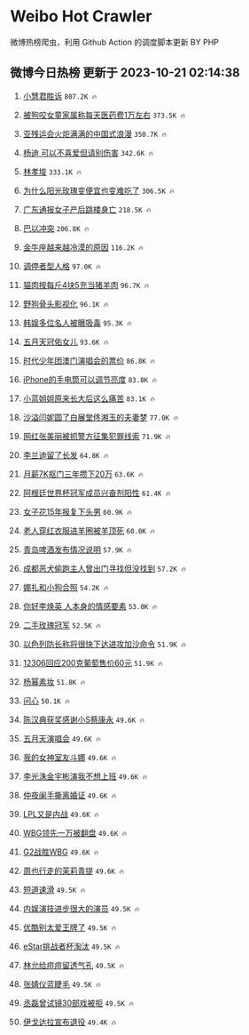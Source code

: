 # Weibo Hot Crawler 



微博热榜爬虫，利用 Github Action 的调度脚本更新 BY PHP 


## 微博今日热榜 更新于 2023-10-21 02:14:38 
1. [小慧君胜诉](https://s.weibo.com/weibo?q=%23%E5%B0%8F%E6%85%A7%E5%90%9B%E8%83%9C%E8%AF%89%23&t=31&band_rank=1&Refer=top) `807.2K 🔥` 

1. [被狗咬女童家属称每天医药费1万左右](https://s.weibo.com/weibo?q=%23%E8%A2%AB%E7%8B%97%E5%92%AC%E5%A5%B3%E7%AB%A5%E5%AE%B6%E5%B1%9E%E7%A7%B0%E6%AF%8F%E5%A4%A9%E5%8C%BB%E8%8D%AF%E8%B4%B91%E4%B8%87%E5%B7%A6%E5%8F%B3%23&t=31&band_rank=2&Refer=top) `373.5K 🔥` 

1. [亚残运会火炬满满的中国式浪漫](https://s.weibo.com/weibo?q=%23%E4%BA%9A%E6%AE%8B%E8%BF%90%E4%BC%9A%E7%81%AB%E7%82%AC%E6%BB%A1%E6%BB%A1%E7%9A%84%E4%B8%AD%E5%9B%BD%E5%BC%8F%E6%B5%AA%E6%BC%AB%23&t=31&band_rank=3&Refer=top) `350.7K 🔥` 

1. [杨迪 可以不喜爱但请别伤害](https://s.weibo.com/weibo?q=%E6%9D%A8%E8%BF%AA%20%E5%8F%AF%E4%BB%A5%E4%B8%8D%E5%96%9C%E7%88%B1%E4%BD%86%E8%AF%B7%E5%88%AB%E4%BC%A4%E5%AE%B3&t=31&band_rank=4&Refer=top) `342.6K 🔥` 

1. [林孝埈](https://s.weibo.com/weibo?q=%E6%9E%97%E5%AD%9D%E5%9F%88&t=31&band_rank=5&Refer=top) `333.1K 🔥` 

1. [为什么阳光玫瑰变便宜也变难吃了](https://s.weibo.com/weibo?q=%23%E4%B8%BA%E4%BB%80%E4%B9%88%E9%98%B3%E5%85%89%E7%8E%AB%E7%91%B0%E5%8F%98%E4%BE%BF%E5%AE%9C%E4%B9%9F%E5%8F%98%E9%9A%BE%E5%90%83%E4%BA%86%23&t=31&band_rank=6&Refer=top) `306.5K 🔥` 

1. [广东通报女子产后跳楼身亡](https://s.weibo.com/weibo?q=%23%E5%B9%BF%E4%B8%9C%E9%80%9A%E6%8A%A5%E5%A5%B3%E5%AD%90%E4%BA%A7%E5%90%8E%E8%B7%B3%E6%A5%BC%E8%BA%AB%E4%BA%A1%23&t=31&band_rank=7&Refer=top) `218.5K 🔥` 

1. [巴以冲突](https://s.weibo.com/weibo?q=%23%E5%B7%B4%E4%BB%A5%E5%86%B2%E7%AA%81%23&t=31&band_rank=8&Refer=top) `206.8K 🔥` 

1. [金牛座越来越冷漠的原因](https://s.weibo.com/weibo?q=%E9%87%91%E7%89%9B%E5%BA%A7%E8%B6%8A%E6%9D%A5%E8%B6%8A%E5%86%B7%E6%BC%A0%E7%9A%84%E5%8E%9F%E5%9B%A0&t=31&band_rank=9&Refer=top) `116.2K 🔥` 

1. [调停者型人格](https://s.weibo.com/weibo?q=%E8%B0%83%E5%81%9C%E8%80%85%E5%9E%8B%E4%BA%BA%E6%A0%BC&t=31&band_rank=10&Refer=top) `97.0K 🔥` 

1. [猫肉按每斤4块5充当猪羊肉](https://s.weibo.com/weibo?q=%23%E7%8C%AB%E8%82%89%E6%8C%89%E6%AF%8F%E6%96%A44%E5%9D%975%E5%85%85%E5%BD%93%E7%8C%AA%E7%BE%8A%E8%82%89%23&t=31&band_rank=11&Refer=top) `96.7K 🔥` 

1. [野狗骨头影视化](https://s.weibo.com/weibo?q=%E9%87%8E%E7%8B%97%E9%AA%A8%E5%A4%B4%E5%BD%B1%E8%A7%86%E5%8C%96&t=31&band_rank=12&Refer=top) `96.1K 🔥` 

1. [韩娱多位名人被曝吸毒](https://s.weibo.com/weibo?q=%23%E9%9F%A9%E5%A8%B1%E5%A4%9A%E4%BD%8D%E5%90%8D%E4%BA%BA%E8%A2%AB%E6%9B%9D%E5%90%B8%E6%AF%92%23&t=31&band_rank=13&Refer=top) `95.3K 🔥` 

1. [五月天冠佑女儿](https://s.weibo.com/weibo?q=%E4%BA%94%E6%9C%88%E5%A4%A9%E5%86%A0%E4%BD%91%E5%A5%B3%E5%84%BF&t=31&band_rank=14&Refer=top) `93.6K 🔥` 

1. [时代少年团澳门演唱会的票价](https://s.weibo.com/weibo?q=%23%E6%97%B6%E4%BB%A3%E5%B0%91%E5%B9%B4%E5%9B%A2%E6%BE%B3%E9%97%A8%E6%BC%94%E5%94%B1%E4%BC%9A%E7%9A%84%E7%A5%A8%E4%BB%B7%23&t=31&band_rank=15&Refer=top) `86.8K 🔥` 

1. [iPhone的手电筒可以调节亮度](https://s.weibo.com/weibo?q=iPhone%E7%9A%84%E6%89%8B%E7%94%B5%E7%AD%92%E5%8F%AF%E4%BB%A5%E8%B0%83%E8%8A%82%E4%BA%AE%E5%BA%A6&t=31&band_rank=16&Refer=top) `83.8K 🔥` 

1. [小蓝姐姐原来长大后这么痛苦](https://s.weibo.com/weibo?q=%E5%B0%8F%E8%93%9D%E5%A7%90%E5%A7%90%E5%8E%9F%E6%9D%A5%E9%95%BF%E5%A4%A7%E5%90%8E%E8%BF%99%E4%B9%88%E7%97%9B%E8%8B%A6&t=31&band_rank=17&Refer=top) `83.1K 🔥` 

1. [沙溢闫妮圆了白展堂佟湘玉的夫妻梦](https://s.weibo.com/weibo?q=%23%E6%B2%99%E6%BA%A2%E9%97%AB%E5%A6%AE%E5%9C%86%E4%BA%86%E7%99%BD%E5%B1%95%E5%A0%82%E4%BD%9F%E6%B9%98%E7%8E%89%E7%9A%84%E5%A4%AB%E5%A6%BB%E6%A2%A6%23&t=31&band_rank=18&Refer=top) `77.0K 🔥` 

1. [网红张美丽被抓警方征集犯罪线索](https://s.weibo.com/weibo?q=%23%E7%BD%91%E7%BA%A2%E5%BC%A0%E7%BE%8E%E4%B8%BD%E8%A2%AB%E6%8A%93%E8%AD%A6%E6%96%B9%E5%BE%81%E9%9B%86%E7%8A%AF%E7%BD%AA%E7%BA%BF%E7%B4%A2%23&t=31&band_rank=19&Refer=top) `71.9K 🔥` 

1. [李兰迪留了长发](https://s.weibo.com/weibo?q=%23%E6%9D%8E%E5%85%B0%E8%BF%AA%E7%95%99%E4%BA%86%E9%95%BF%E5%8F%91%23&t=31&band_rank=20&Refer=top) `64.8K 🔥` 

1. [月薪7K抠门三年攒下20万](https://s.weibo.com/weibo?q=%23%E6%9C%88%E8%96%AA7K%E6%8A%A0%E9%97%A8%E4%B8%89%E5%B9%B4%E6%94%92%E4%B8%8B20%E4%B8%87%23&t=31&band_rank=21&Refer=top) `63.6K 🔥` 

1. [阿根廷世界杯冠军成员兴奋剂阳性](https://s.weibo.com/weibo?q=%23%E9%98%BF%E6%A0%B9%E5%BB%B7%E4%B8%96%E7%95%8C%E6%9D%AF%E5%86%A0%E5%86%9B%E6%88%90%E5%91%98%E5%85%B4%E5%A5%8B%E5%89%82%E9%98%B3%E6%80%A7%23&t=31&band_rank=22&Refer=top) `61.4K 🔥` 

1. [女子花15年报复下头男](https://s.weibo.com/weibo?q=%23%E5%A5%B3%E5%AD%90%E8%8A%B115%E5%B9%B4%E6%8A%A5%E5%A4%8D%E4%B8%8B%E5%A4%B4%E7%94%B7%23&t=31&band_rank=23&Refer=top) `60.9K 🔥` 

1. [老人穿红衣服进羊圈被羊顶死](https://s.weibo.com/weibo?q=%23%E8%80%81%E4%BA%BA%E7%A9%BF%E7%BA%A2%E8%A1%A3%E6%9C%8D%E8%BF%9B%E7%BE%8A%E5%9C%88%E8%A2%AB%E7%BE%8A%E9%A1%B6%E6%AD%BB%23&t=31&band_rank=24&Refer=top) `60.0K 🔥` 

1. [青岛啤酒发布情况说明](https://s.weibo.com/weibo?q=%23%E9%9D%92%E5%B2%9B%E5%95%A4%E9%85%92%E5%8F%91%E5%B8%83%E6%83%85%E5%86%B5%E8%AF%B4%E6%98%8E%23&t=31&band_rank=25&Refer=top) `57.9K 🔥` 

1. [成都恶犬偷跑主人曾出门寻找但没找到](https://s.weibo.com/weibo?q=%23%E6%88%90%E9%83%BD%E6%81%B6%E7%8A%AC%E5%81%B7%E8%B7%91%E4%B8%BB%E4%BA%BA%E6%9B%BE%E5%87%BA%E9%97%A8%E5%AF%BB%E6%89%BE%E4%BD%86%E6%B2%A1%E6%89%BE%E5%88%B0%23&t=31&band_rank=26&Refer=top) `57.2K 🔥` 

1. [娜扎和小狗合照](https://s.weibo.com/weibo?q=%23%E5%A8%9C%E6%89%8E%E5%92%8C%E5%B0%8F%E7%8B%97%E5%90%88%E7%85%A7%23&t=31&band_rank=27&Refer=top) `54.2K 🔥` 

1. [你好李焕英 人本身的情感要素](https://s.weibo.com/weibo?q=%E4%BD%A0%E5%A5%BD%E6%9D%8E%E7%84%95%E8%8B%B1%20%E4%BA%BA%E6%9C%AC%E8%BA%AB%E7%9A%84%E6%83%85%E6%84%9F%E8%A6%81%E7%B4%A0&t=31&band_rank=28&Refer=top) `53.0K 🔥` 

1. [二手玫瑰冠军](https://s.weibo.com/weibo?q=%23%E4%BA%8C%E6%89%8B%E7%8E%AB%E7%91%B0%E5%86%A0%E5%86%9B%23&t=31&band_rank=29&Refer=top) `52.5K 🔥` 

1. [以色列防长称将很快下达进攻加沙命令](https://s.weibo.com/weibo?q=%23%E4%BB%A5%E8%89%B2%E5%88%97%E9%98%B2%E9%95%BF%E7%A7%B0%E5%B0%86%E5%BE%88%E5%BF%AB%E4%B8%8B%E8%BE%BE%E8%BF%9B%E6%94%BB%E5%8A%A0%E6%B2%99%E5%91%BD%E4%BB%A4%23&t=31&band_rank=30&Refer=top) `51.9K 🔥` 

1. [12306回应200克葡萄售价60元](https://s.weibo.com/weibo?q=%2312306%E5%9B%9E%E5%BA%94200%E5%85%8B%E8%91%A1%E8%90%84%E5%94%AE%E4%BB%B760%E5%85%83%23&t=31&band_rank=31&Refer=top) `51.9K 🔥` 

1. [杨幂素妆](https://s.weibo.com/weibo?q=%23%E6%9D%A8%E5%B9%82%E7%B4%A0%E5%A6%86%23&t=31&band_rank=32&Refer=top) `51.8K 🔥` 

1. [问心](https://s.weibo.com/weibo?q=%E9%97%AE%E5%BF%83&t=31&band_rank=33&Refer=top) `50.1K 🔥` 

1. [陈汉典获奖感谢小S蔡康永](https://s.weibo.com/weibo?q=%23%E9%99%88%E6%B1%89%E5%85%B8%E8%8E%B7%E5%A5%96%E6%84%9F%E8%B0%A2%E5%B0%8FS%E8%94%A1%E5%BA%B7%E6%B0%B8%23&t=31&band_rank=34&Refer=top) `49.6K 🔥` 

1. [五月天演唱会](https://s.weibo.com/weibo?q=%E4%BA%94%E6%9C%88%E5%A4%A9%E6%BC%94%E5%94%B1%E4%BC%9A&t=31&band_rank=35&Refer=top) `49.6K 🔥` 

1. [我的女神室友斗娜](https://s.weibo.com/weibo?q=%E6%88%91%E7%9A%84%E5%A5%B3%E7%A5%9E%E5%AE%A4%E5%8F%8B%E6%96%97%E5%A8%9C&t=31&band_rank=36&Refer=top) `49.6K 🔥` 

1. [李光洙金宇彬演我不想上班](https://s.weibo.com/weibo?q=%23%E6%9D%8E%E5%85%89%E6%B4%99%E9%87%91%E5%AE%87%E5%BD%AC%E6%BC%94%E6%88%91%E4%B8%8D%E6%83%B3%E4%B8%8A%E7%8F%AD%23&t=31&band_rank=37&Refer=top) `49.6K 🔥` 

1. [仲夜阑手撕离婚证](https://s.weibo.com/weibo?q=%23%E4%BB%B2%E5%A4%9C%E9%98%91%E6%89%8B%E6%92%95%E7%A6%BB%E5%A9%9A%E8%AF%81%23&t=31&band_rank=38&Refer=top) `49.6K 🔥` 

1. [LPL又是内战](https://s.weibo.com/weibo?q=%23LPL%E5%8F%88%E6%98%AF%E5%86%85%E6%88%98%23&t=31&band_rank=39&Refer=top) `49.6K 🔥` 

1. [WBG领先一万被翻盘](https://s.weibo.com/weibo?q=%23WBG%E9%A2%86%E5%85%88%E4%B8%80%E4%B8%87%E8%A2%AB%E7%BF%BB%E7%9B%98%23&t=31&band_rank=40&Refer=top) `49.6K 🔥` 

1. [G2战胜WBG](https://s.weibo.com/weibo?q=%23G2%E6%88%98%E8%83%9CWBG%23&t=31&band_rank=41&Refer=top) `49.6K 🔥` 

1. [周也行走的茉莉青提](https://s.weibo.com/weibo?q=%23%E5%91%A8%E4%B9%9F%E8%A1%8C%E8%B5%B0%E7%9A%84%E8%8C%89%E8%8E%89%E9%9D%92%E6%8F%90%23&t=31&band_rank=42&Refer=top) `49.6K 🔥` 

1. [短道速滑](https://s.weibo.com/weibo?q=%E7%9F%AD%E9%81%93%E9%80%9F%E6%BB%91&t=31&band_rank=43&Refer=top) `49.5K 🔥` 

1. [内娱演技进步很大的演员](https://s.weibo.com/weibo?q=%23%E5%86%85%E5%A8%B1%E6%BC%94%E6%8A%80%E8%BF%9B%E6%AD%A5%E5%BE%88%E5%A4%A7%E7%9A%84%E6%BC%94%E5%91%98%23&t=31&band_rank=44&Refer=top) `49.5K 🔥` 

1. [优酷别太爱王牌了](https://s.weibo.com/weibo?q=%23%E4%BC%98%E9%85%B7%E5%88%AB%E5%A4%AA%E7%88%B1%E7%8E%8B%E7%89%8C%E4%BA%86%23&t=31&band_rank=45&Refer=top) `49.5K 🔥` 

1. [eStar挑战者杯淘汰](https://s.weibo.com/weibo?q=%23eStar%E6%8C%91%E6%88%98%E8%80%85%E6%9D%AF%E6%B7%98%E6%B1%B0%23&t=31&band_rank=46&Refer=top) `49.5K 🔥` 

1. [林允给痘痘留透气孔](https://s.weibo.com/weibo?q=%23%E6%9E%97%E5%85%81%E7%BB%99%E7%97%98%E7%97%98%E7%95%99%E9%80%8F%E6%B0%94%E5%AD%94%23&t=31&band_rank=47&Refer=top) `49.5K 🔥` 

1. [张婧仪蓝睫毛](https://s.weibo.com/weibo?q=%23%E5%BC%A0%E5%A9%A7%E4%BB%AA%E8%93%9D%E7%9D%AB%E6%AF%9B%23&t=31&band_rank=48&Refer=top) `49.5K 🔥` 

1. [丞磊曾试镜30部戏被拒](https://s.weibo.com/weibo?q=%23%E4%B8%9E%E7%A3%8A%E6%9B%BE%E8%AF%95%E9%95%9C30%E9%83%A8%E6%88%8F%E8%A2%AB%E6%8B%92%23&t=31&band_rank=49&Refer=top) `49.5K 🔥` 

1. [伊戈达拉宣布退役](https://s.weibo.com/weibo?q=%23%E4%BC%8A%E6%88%88%E8%BE%BE%E6%8B%89%E5%AE%A3%E5%B8%83%E9%80%80%E5%BD%B9%23&t=31&band_rank=50&Refer=top) `49.4K 🔥` 


